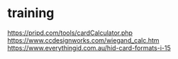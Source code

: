 # training


https://pripd.com/tools/cardCalculator.php
https://www.ccdesignworks.com/wiegand_calc.htm
https://www.everythingid.com.au/hid-card-formats-i-15
 
